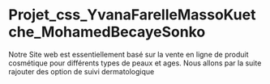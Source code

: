# Projet_css_YvanaFarelleMassoKuetche_MohamedBecayeSonko
Notre Site web est essentiellement basé sur la vente en ligne de produit cosmétique pour différents types de peaux et ages. Nous allons par la suite rajouter des option de suivi dermatologique 
